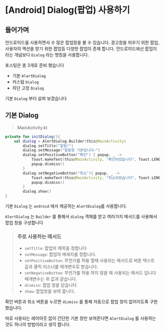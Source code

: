 # [Android] Dialog(팝업) 사용하기

## **들어가며**

안드로이드를 사용하면서 수 많은 팝업창을 볼 수 있습니다. 경고창을 띄우기 위한 팝업, 사용자의 액션을 받기 위한 팝업등 다양한 팝업이 존재 합니다. 안드로이드에선 팝업이라는 개념보다 `Dialog` 라는 명칭을 사용합니다. 

포스팅은 총 3개로 준비 했습니다 

- 기본 `AlartDialog`
- 커스텀 `Dialog`
- 하단 고정 `Dialog`

기본 `Dialog` 부터 살펴 보겠습니다

## 기본 Dialog

> MainActivity.kt

```kotlin
private fun initDialog(){
    val dialog = AlertDialog.Builder(this@MainActivity)
        dialog.setTitle("알림!")
        dialog.setMessage("알람창 기본입니다~")
        dialog.setPositiveButton("확인") { popup, _ ->
            Toast.makeText(this@MainActivity, "확인되었습니다", Toast.LENGTH_SHORT).show()
            popup.dismiss()
        }
        dialog.setNegativeButton("취소"){ popup, _ ->
            Toast.makeText(this@MainActivity, "취소되었습니다", Toast.LENGTH_SHORT).show()
            popup.dismiss()
        }
        dialog.show()
}
```

기본 `Dialog` 는 `android` 에서 제공하는 `AlertDialog`를 사용합니다.

`AlertDialog` 는 `Builder` 를 통해서 `dialog` 객체를 받고 여러가지 메서드를 사용해서 팝업 창을 구성합니다

> ### 주로 사용하는 메서드
>
> - `setTitle`: 팝업의 제목을 정합니다
> - `setMessage`: 팝업의 메세지를 정합니다.
> - `setPositiveButton`: 무언가를 허용 할때 사용되는 메서드로 버튼 텍스트 값과 클릭 리스너를 메개변수로 받습니다.
> - `setNegativeButton`: 무언가를 허용 하지 않을 때 사용되는 메서드 입니다 매개변수는 위 값과 같습니다.
> - `dismiss`: 팝업 창을 닫습니다
> - `show`: 팝업창을 보여 줍니다.

확인 버튼과 취소 버튼을 누르면 `dismiss` 를 통해 자동으로 팝업 창이 없어지도록 구현 했습니다.

따로 사용되는 레이아웃 없이 간단한 기본 창만 보여준다면 `AlertDialog` 를 사용하는 것도 하나의 방법이라고 생각 합니다.